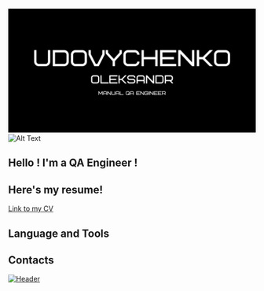 [![Alt Text](https://github.com/HeavyO/HeavyO/blob/main/Udovychenko.png)](ссылка)
<img src="url" alt="Alt Text" style="pointer-events: none;">
## Hello ! I'm a QA Engineer !
## Here's my resume!
[Link to my CV](https://drive.google.com/file/d/1ifuFhIPVT4Vq5HEmPWKTfyj5uIxmqMYv/view?usp=share_link)
## Language and Tools

## Contacts
[![Header](https://img.shields.io/badge/-telegram-%230088cc)](https://t.me/xN1LU)
